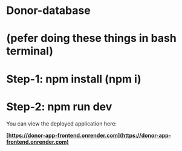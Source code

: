 # Donor-database

# (pefer doing these things in bash terminal)
# Step-1: npm install (npm i)
# Step-2: npm run dev 

You can view the deployed application here:

**[https://donor-app-frontend.onrender.com](https://donor-app-frontend.onrender.com)**


